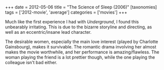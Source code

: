 +++
date = 2012-05-06
title = "The Science of Sleep (2006)"
[taxonomies]
tags = ['2012-movie', 'average']
categories = ['movies']
+++

Much like the first experience I had with *Underground*, I found this
unbearably irritating. This is due to the bizarre storyline and
directing, as well as an eccentric/insane lead character.

The desirable women, especially the main love interest (played by
Charlotte Gainsbourg), makes it survivable. The romantic drama involving
her almost makes the movie worthwhile, and her performance is
amazing/flawless. The woman playing the friend is a lot prettier though,
while the one playing the colleague isn't bad either.
